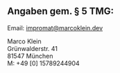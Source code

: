 ## Angaben gem. § 5 TMG:

Email: [impromat@marcoklein.dev](mailto:impromat@marcoklein.dev)

Marco Klein  
Grünwalderstr. 41  
81547 München  
M: +49 [0] 15789244904

